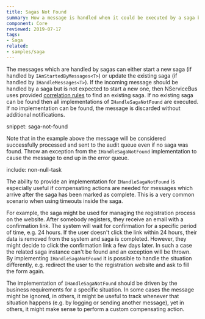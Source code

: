 ```yaml
---
title: Sagas Not Found
summary: How a message is handled when it could be executed by a saga but no saga could be found.
component: Core
reviewed: 2019-07-17
tags:
- Saga
related:
- samples/saga
---
```


The messages which are handled by sagas can either start a new saga (if handled by `IAmStartedByMessages<T>`) or update the existing saga (if handled by `IHandleMessages<T>`). If the incoming message should be handled by a saga but is not expected to start a new one, then NServiceBus uses provided [correlation rules](/nservicebus/sagas/#correlating-messages-to-a-saga) to find an existing saga. If no existing saga can be found then all implementations of `IHandleSagaNotFound` are executed. If no implementation can be found, the message is discarded without additional notifications.

snippet: saga-not-found

Note that in the example above the message will be considered successfully processed and sent to the audit queue even if no saga was found. Throw an exception from the `IHandleSagaNotFound` implementation to cause the message to end up in the error queue.

include: non-null-task

The ability to provide an implementation for `IHandleSagaNotFound` is especially useful if compensating actions are needed for messages which arrive after the saga has been marked as complete. This is a very common scenario when using timeouts inside the saga.

For example, the saga might be used for managing the registration process on the website. After somebody registers, they receive an email with a confirmation link. The system will wait for confirmation for a specific period of time, e.g. 24 hours. If the user doesn't click the link within 24 hours, their data is removed from the system and saga is completed. However, they might decide to click the confirmation link a few days later. In such a case the related saga instance can't be found and an exception will be thrown. By implementing `IHandleSagaNotFound` it is possible to handle the situation differently, e.g. redirect the user to the registration website and ask to fill the form again.

The implementation of `IHandleSagaNotFound` should be driven by the business requirements for a specific situation. In some cases the message might be ignored, in others, it might be useful to track whenever that situation happens (e.g. by logging or sending another message), yet in others, it might make sense to perform a custom compensating action.
